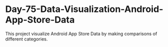 # Day-75-Data-Visualization-Android-App-Store-Data
 This project visualize Android App Store Data by making comparisons of different categories.
